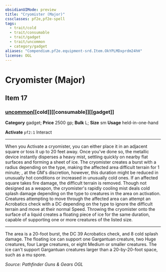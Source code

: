 ```yaml
---
obsidianUIMode: preview
title: "Cryomister (Major)"
cssclasses: pf2e,pf2e-spell
tags:
  - trait/cold
  - trait/consumable
  - trait/gadget
  - trait/uncommon
  - category/gadget
aliases: "Compendium.pf2e.equipment-srd.Item.OkYPLMDxprdm24hH"
license: OGL
---
```

# Cryomister (Major)
## Item 17
### [uncommon](uncommon "Uncommon Rarity Trait")[[cold]][[consumable]][[gadget]]

**Category** gadget; 
**Price** 2500 gp; 
**Bulk** L; **Size** sm
**Usage** held-in-one-hand

**Activate** `pf2:1` Interact

* * *

When you Activate a cryomister, you can either place it in an adjacent square or toss it up to 20 feet away. Once you've done so, the metallic device instantly disperses a heavy mist, settling quickly on nearby flat surfaces and forming a sheet of ice. The cryomister creates a burst with a radius depending on the type, making the affected area difficult terrain for 1 minute; , at the GM's discretion, however, this duration might be reduced in unusually hot conditions or increased in unusually cold ones. If an affected square takes fire damage, the difficult terrain is removed. Though not designed as a weapon, the cryomister's rapidly cooling mist deals cold splash damage depending on the type to creatures in the area on activation. Creatures attempting to move through the affected area can attempt an Acrobatics check with a DC depending on the type to ignore the difficult terrain and move at their normal Speed. Throwing the cryomister onto the surface of a liquid creates a floating piece of ice for the same duration, capable of supporting one or more creatures of the listed size.

* * *

The area is a 20-foot burst, the DC 39 Acrobatics check, and 8 cold splash damage. The floating ice can support one Gargantuan creature, two Huge creatures, four Large creatures, or eight Medium or smaller creatures. The ice can't support Gargantuan creatures larger than a 20-by-20-foot space, such as a mu spore.

*Source: Pathfinder Guns & Gears*
*OGL*